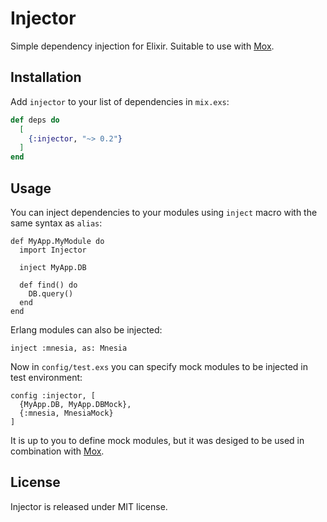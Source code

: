 # Injector

Simple dependency injection for Elixir. Suitable to use with [Mox](https://hex.pm/packages/mox).

## Installation

Add `injector` to your list of dependencies in `mix.exs`:

```elixir
def deps do
  [
    {:injector, "~> 0.2"}
  ]
end
```

## Usage

You can inject dependencies to your modules using `inject` macro with the same syntax as `alias`:

```
def MyApp.MyModule do
  import Injector

  inject MyApp.DB

  def find() do
    DB.query()
  end
end
```

Erlang modules can also be injected:
```
inject :mnesia, as: Mnesia
```

Now in `config/test.exs` you can specify mock modules to be injected in test environment:
```
config :injector, [
  {MyApp.DB, MyApp.DBMock},
  {:mnesia, MnesiaMock}
]
```

It is up to you to define mock modules, but it was desiged to be used in combination with [Mox](https://hex.pm/packages/mox).

## License

Injector is released under MIT license.
